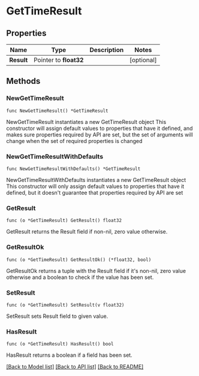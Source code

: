 # GetTimeResult

## Properties

Name | Type | Description | Notes
------------ | ------------- | ------------- | -------------
**Result** | Pointer to **float32** |  | [optional] 

## Methods

### NewGetTimeResult

`func NewGetTimeResult() *GetTimeResult`

NewGetTimeResult instantiates a new GetTimeResult object
This constructor will assign default values to properties that have it defined,
and makes sure properties required by API are set, but the set of arguments
will change when the set of required properties is changed

### NewGetTimeResultWithDefaults

`func NewGetTimeResultWithDefaults() *GetTimeResult`

NewGetTimeResultWithDefaults instantiates a new GetTimeResult object
This constructor will only assign default values to properties that have it defined,
but it doesn't guarantee that properties required by API are set

### GetResult

`func (o *GetTimeResult) GetResult() float32`

GetResult returns the Result field if non-nil, zero value otherwise.

### GetResultOk

`func (o *GetTimeResult) GetResultOk() (*float32, bool)`

GetResultOk returns a tuple with the Result field if it's non-nil, zero value otherwise
and a boolean to check if the value has been set.

### SetResult

`func (o *GetTimeResult) SetResult(v float32)`

SetResult sets Result field to given value.

### HasResult

`func (o *GetTimeResult) HasResult() bool`

HasResult returns a boolean if a field has been set.


[[Back to Model list]](../README.md#documentation-for-models) [[Back to API list]](../README.md#documentation-for-api-endpoints) [[Back to README]](../README.md)



